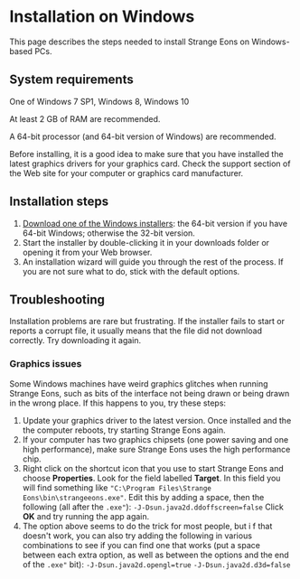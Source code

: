 # Installation on Windows

This page describes the steps needed to install Strange Eons on Windows-based PCs.

## System requirements

One of Windows 7 SP1, Windows 8, Windows 10

At least 2 GB of RAM are recommended.

A 64-bit processor (and 64-bit version of Windows) are recommended.

Before installing, it is a good idea to make sure that you have installed the latest graphics drivers for your graphics card. Check the support section of the Web site for your computer or graphics card manufacturer.

## Installation steps

1. [Download one of the Windows installers](http://cgjennings.ca/eons/download/update.html?platform=win): the 64-bit version if you have 64-bit Windows; otherwise the 32-bit version.
2.  Start the installer by double-clicking it in your downloads folder or opening it from your Web browser.
3. An installation wizard will guide you through the rest of the process. If you are not sure what to do, stick with the default options.

## Troubleshooting

Installation problems are rare but frustrating. If the installer fails to start or reports a corrupt file, it usually means that the file did not download correctly. Try downloading it again.

### Graphics issues

Some Windows machines have weird graphics glitches when running Strange Eons, such as bits of the interface not being drawn or being drawn in the wrong place. If this happens to you, try these steps:

1. Update your graphics driver to the latest version. Once installed and the the computer reboots, try starting Strange Eons again.
2. If your computer has two graphics chipsets (one power saving and one high performance), make sure Strange Eons uses the high performance chip.
3. Right click on the shortcut icon that you use to start Strange Eons and choose **Properties**. Look for the field labelled **Target**. In this field you will find something like `"C:\Program Files\Strange Eons\bin\strangeeons.exe"`. Edit this by adding a space, then the following (all after the `.exe"`):
   `-J-Dsun.java2d.ddoffscreen=false`
   Click **OK** and try running the app again.
4. The option above seems to do the trick for most people, but i f that doesn't work, you can also try adding the following in various combinations to see if you can find one that works (put a space between each extra option, as well as between the options and the end of the `.exe"` bit):
   `-J-Dsun.java2d.opengl=true`
   `-J-Dsun.java2d.d3d=false`